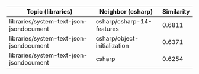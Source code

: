 | Topic (libraries) | Neighbor (csharp) | Similarity |
|-------------|-------------------|------------|
| libraries/system-text-json-jsondocument | csharp/csharp-14-features | 0.6811 |
| libraries/system-text-json-jsondocument | csharp/object-initialization | 0.6371 |
| libraries/system-text-json-jsondocument | csharp | 0.6254 |

